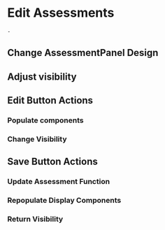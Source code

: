 # Edit Assessments

```{topic} In this tutorial you will:
- 
```

## Change AssessmentPanel Design

## Adjust visibility

## Edit Button Actions

### Populate components

### Change Visibility

## Save Button Actions

### Update Assessment Function

### Repopulate Display Components

### Return Visibility
